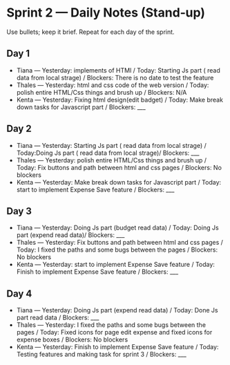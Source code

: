 # Sprint 2 — Daily Notes (Stand‑up)

Use bullets; keep it brief. Repeat for each day of the sprint.

## Day 1
- Tiana — Yesterday: implements of HTMl / Today: Starting Js part ( read data from local strage) / Blockers: There is no date to test the feature
- Thales — Yesterday: html and css code of the web version / Today: polish entire HTML/Css things and brush up / Blockers: N/A
- Kenta — Yesterday: Fixing html design(edit badget) / Today: Make break down tasks for Javascript part / Blockers: ___

## Day 2
- Tiana — Yesterday: Starting Js part ( read data from local strage) / Today:Doing Js part ( read data from local strage)/ Blockers: ___
- Thales — Yesterday: polish entire HTML/Css things and brush up / Today: Fix buttons and path between html and css pages / Blockers: No blockers
- Kenta — Yesterday: Make break down tasks for Javascript part / Today: start to implement Expense Save feature / Blockers: ___

## Day 3
- Tiana — Yesterday: Doing Js part (budget read data) / Today: Doing Js part (expend read data)/ Blockers: ___
- Thales — Yesterday: Fix buttons and path between html and css pages / Today: I fixed the paths and some bugs between the pages / Blockers: No blockers
- Kenta — Yesterday: start to implement Expense Save feature / Today: Finish to implement Expense Save feature / Blockers: ___

## Day 4
- Tiana — Yesterday: Doing Js part (expend read data) / Today: Done Js part read data / Blockers: ___
- Thales — Yesterday: I fixed the paths and some bugs between the pages / Today: Fixed icons for page edit expense and fixed icons for expense boxes / Blockers: No blockers
- Kenta — Yesterday:  Finish to implement Expense Save feature / Today: Testing features and making task for sprint 3 / Blockers: ___


